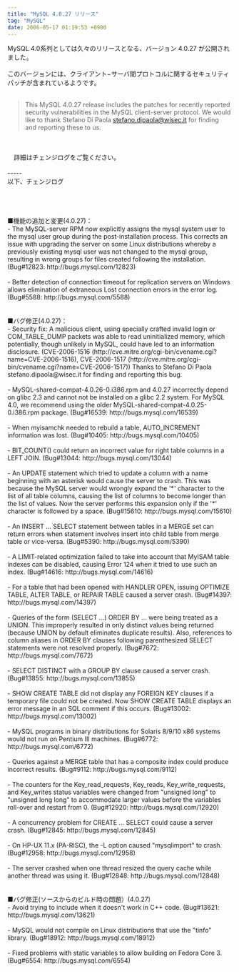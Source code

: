 ```yaml
---
title: "MySQL 4.0.27 リリース"
tag: "MySQL"
date: 2006-05-17 01:19:53 +0900
---
```


MySQL 4.0系列としては久々のリリースとなる、バージョン 4.0.27 が公開されました。<br>
<br>
このバージョンには、クライアント−サーバ間プロトコルに関するセキュリティパッチが含まれているようです。<br>
<br>
> This MySQL 4.0.27 release includes the patches for recently reported<br>
> security vulnerabilities in the MySQL client-server protocol. We would<br>
> like to thank Stefano Di Paola <stefano.dipaola@wisec.it> for finding<br>
> and reporting these to us.<br>
<br>
<br>
　詳細はチェンジログをご覧ください。<br>
<br>
-----<br>
以下、チェンジログ<br>
<br>
<br>
<br>
<br>
■機能の追加と変更(4.0.27)：<br>
- The MySQL-server RPM now explicitly assigns the mysql system user to the mysql user group during the post-installation process. This corrects an issue with upgrading the server on some Linux distributions whereby a previously existing mysql user was not changed to the mysql group, resulting in wrong groups for files created following the installation. (Bug#12823: http://bugs.mysql.com/12823)<br>
<br>
- Better detection of connection timeout for replication servers on Windows allows elimination of extraneous Lost connection errors in the error log. (Bug#5588: http://bugs.mysql.com/5588)<br>
<br>
<br>
■バグ修正(4.0.27)：<br>
- Security fix: A malicious client, using specially crafted invalid login or COM_TABLE_DUMP packets was able to read uninitialized memory, which potentially, though unlikely in MySQL, could have led to an information disclosure. (CVE-2006-1516 (http://cve.mitre.org/cgi-bin/cvename.cgi?name=CVE-2006-1516), CVE-2006-1517 (http://cve.mitre.org/cgi-bin/cvename.cgi?name=CVE-2006-1517)) Thanks to Stefano Di Paola stefano.dipaola@wisec.it for finding and reporting this bug.<br>
<br>
- MySQL-shared-compat-4.0.26-0.i386.rpm and 4.0.27 incorrectly depend on glibc 2.3 and cannot not be installed on a glibc 2.2 system. For MySQL 4.0, we recommend using the older MySQL-shared-compat-4.0.25-0.i386.rpm package. (Bug#16539: http://bugs.mysql.com/16539)<br>
<br>
- When myisamchk needed to rebuild a table, AUTO_INCREMENT information was lost. (Bug#10405: http://bugs.mysql.com/10405)<br>
<br>
- BIT_COUNT() could return an incorrect value for right table columns in a LEFT JOIN. (Bug#13044: http://bugs.mysql.com/13044)<br>
<br>
- An UPDATE statement which tried to update a column with a name beginning with an asterisk would cause the server to crash. This was because the MySQL server would wrongly expand the '*' character to the list of all table columns, causing the list of columns to become longer than the list of values. Now the server performs this expansion only if the '*' character is followed by a space. (Bug#15610: http://bugs.mysql.com/15610)<br>
<br>
- An INSERT ... SELECT statement between tables in a MERGE set can return errors when statement involves insert into child table from merge table or vice-versa. (Bug#5390: http://bugs.mysql.com/5390)<br>
<br>
- A LIMIT-related optimization failed to take into account that MyISAM table indexes can be disabled, causing Error 124 when it tried to use such an index. (Bug#14616: http://bugs.mysql.com/14616)<br>
<br>
- For a table that had been opened with HANDLER OPEN, issuing OPTIMIZE TABLE, ALTER TABLE, or REPAIR TABLE caused a server crash. (Bug#14397: http://bugs.mysql.com/14397)<br>
<br>
- Queries of the form (SELECT ...) ORDER BY ... were being treated as a UNION. This improperly resulted in only distinct values being returned (because UNION by default eliminates duplicate results). Also, references to column aliases in ORDER BY clauses following parenthesized SELECT statements were not resolved properly. (Bug#7672: http://bugs.mysql.com/7672)<br>
<br>
- SELECT DISTINCT with a GROUP BY clause caused a server crash. (Bug#13855: http://bugs.mysql.com/13855)<br>
<br>
- SHOW CREATE TABLE did not display any FOREIGN KEY clauses if a temporary file could not be created. Now SHOW CREATE TABLE displays an error message in an SQL comment if this occurs. (Bug#13002: http://bugs.mysql.com/13002)<br>
<br>
- MySQL programs in binary distributions for Solaris 8/9/10 x86 systems would not run on Pentium III machines. (Bug#6772: http://bugs.mysql.com/6772)<br>
<br>
- Queries against a MERGE table that has a composite index could produce incorrect results. (Bug#9112: http://bugs.mysql.com/9112)<br>
<br>
- The counters for the Key_read_requests, Key_reads, Key_write_requests, and Key_writes status variables were changed from "unsigned long" to "unsigned long long" to accommodate larger values before the variables roll-over and restart from 0. (Bug#12920: http://bugs.mysql.com/12920)<br>
<br>
- A concurrency problem for CREATE ... SELECT could cause a server crash. (Bug#12845: http://bugs.mysql.com/12845)<br>
<br>
- On HP-UX 11.x (PA-RISC), the -L option caused "mysqlimport" to crash. (Bug#12958: http://bugs.mysql.com/12958)<br>
<br>
- The server crashed when one thread resized the query cache while another thread was using it. (Bug#12848: http://bugs.mysql.com/12848)<br>
<br>
<br>
■バグ修正(ソースからのビルド時の問題）(4.0.27)<br>
- Avoid trying to include <asm/atomic.h> when it doesn't work in C++ code. (Bug#13621: http://bugs.mysql.com/13621)<br>
<br>
- MySQL would not compile on Linux distributions that use the "tinfo" library. (Bug#18912: http://bugs.mysql.com/18912)<br>
<br>
- Fixed problems with static variables to allow building on Fedora Core 3. (Bug#6554: http://bugs.mysql.com/6554)<br>
<br>
<br>
<br>
<br>
<br>
<br>
